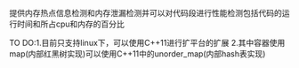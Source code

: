 提供内存热点信息检测和内存泄漏检测并可以对代码段进行性能检测包括代码的运行时间和所占cpu和内存的百分比



TO DO:1.目前只支持linux下，可以使用C++11进行扩平台的扩展
      2.其中容器使用map(内部红黑树实现)可以使用C++11中的unorder_map(内部hash表实现)